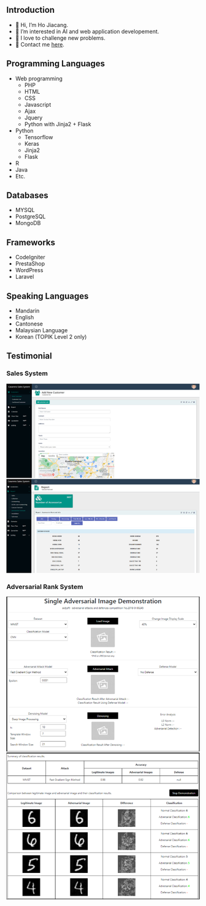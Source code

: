 ## Introduction
- 👋 Hi, I’m Ho Jiacang.
- 👀 I’m interested in AI and web application developement.
- 💪 I love to challenge new problems.
- 📧 Contact me [here](ho_jiacang@hotmail.com).

## Programming Languages
- Web programming
  - PHP
  - HTML
  - CSS
  - Javascript
  - Ajax
  - Jquery
  - Python with Jinja2 + Flask
- Python
  - Tensorflow
  - Keras
  - Jinja2
  - Flask
- R
- Java
- Etc.

## Databases
- MYSQL
- PostgreSQL
- MongoDB

## Frameworks
- CodeIgniter
- PrestaShop
- WordPress
- Laravel

## Speaking Languages
- Mandarin
- English
- Cantonese
- Malaysian Language
- Korean (TOPIK Level 2 only)

## Testimonial
### Sales System
![Casareno Example 1](/casareno/casareno1.png)
![Casareno Example 2](/casareno/casareno2.png)
### Adversarial Rank System
![Adversarial Rank System Example 1](/adversarial_rank_system/adversarial_system1.png)
![Adversarial Rank System Example 1](/adversarial_rank_system/adversarial_system2.png)
###

<!---
canboy123/canboy123 is a ✨ special ✨ repository because its `README.md` (this file) appears on your GitHub profile.
You can click the Preview link to take a look at your changes.
--->
